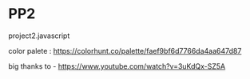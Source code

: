 # PP2
project2.javascript


color palete : https://colorhunt.co/palette/faef9bf6d7766da4aa647d87

big thanks to - https://www.youtube.com/watch?v=3uKdQx-SZ5A